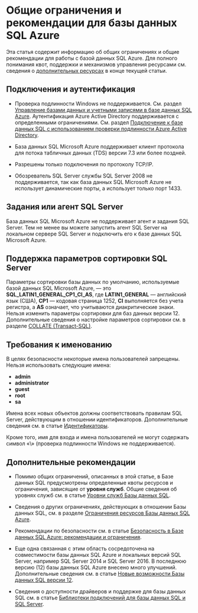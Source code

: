 <properties
   pageTitle="Общие ограничения и рекомендации для базы данных SQL Azure"
   description="На этой странице описываются некоторые общие ограничения для базы данных SQL Azure, а также области взаимодействия и поддержки."
   services="sql-database"
   documentationCenter="na"
   authors="carlrabeler"
   manager="jhubbard"
   editor="monicar" />
<tags
   ms.service="sql-database"
   ms.devlang="na"
   ms.topic="article"
   ms.tgt_pltfrm="na"
   ms.workload="data-management"
   ms.date="06/21/2016"
   ms.author="carlrab" />

# Общие ограничения и рекомендации для базы данных SQL Azure

Эта статья содержит информацию об общих ограничениях и общие рекомендации для работы с базой данных SQL Azure. Для полного понимания квот, поддержки и механизмов управления ресурсами см. сведения о [дополнительных ресурсах](#additional-guidelines) в конце текущей статьи.

## Подключения и аутентификация

  - Проверка подлинности Windows не поддерживается. См. раздел [Управление базами данных и учетными записями в базе данных SQL Azure](sql-database-manage-logins.md). Аутентификация Azure Active Directory поддерживается с определенными ограничениями. См. раздел [Подключение к базе данных SQL с использованием проверки подлинности Azure Active Directory](sql-database-aad-authentication.md).

  - База данных SQL Microsoft Azure поддерживает клиент протокола для потока табличных данных (TDS) версии 7.3 или более поздней.

  - Разрешены только подключения по протоколу TCP/IP.

  - Обозреватель SQL Server службы SQL Server 2008 не поддерживается, так как база данных SQL Microsoft Azure не использует динамические порты, а использует только порт 1433.

## Задания или агент SQL Server

База данных SQL Microsoft Azure не поддерживает агент и задания SQL Server. Тем не менее вы можете запустить агент SQL Server на локальном сервере SQL Server и подключить его к базе данных SQL Microsoft Azure.

## Поддержка параметров сортировки SQL Server

Параметры сортировки базы данных по умолчанию, используемые базой данных SQL Microsoft Azure, — это **SQL\_LATIN1\_GENERAL\_CP1\_CI\_AS**, где **LATIN1\_GENERAL** — английский язык (США), **CP1** — кодовая страница 1252, **CI** выполняется без учета регистра, а **AS** означает, что учитываются диакритические знаки. Нельзя изменить параметры сортировки для баз данных версии 12. Дополнительные сведения о настройке параметров сортировки см. в разделе [COLLATE (Transact-SQL)](https://msdn.microsoft.com/library/ms184391.aspx).

## Требования к именованию

В целях безопасности некоторые имена пользователей запрещены. Нельзя использовать следующие имена:

 - **admin**
 - **administrator**
 - **guest**
 - **root**
 - **sa**

Имена всех новых объектов должны соответствовать правилам SQL Server, действующим в отношении идентификаторов. Дополнительные сведения см. в статье [Идентификаторы](https://msdn.microsoft.com/library/ms175874.aspx).

Кроме того, имя для входа и имена пользователей не могут содержать символ «\\» (проверка подлинности Windows не поддерживается).

## Дополнительные рекомендации

- Помимо общих ограничений, описанных в этой статье, в Базе данных SQL предусмотрены определенные квоты ресурсов и ограничения, зависящие от **уровня служб**. Общие сведения об уровнях служб см. в статье [Уровни служб Базы данных SQL](sql-database-service-tiers.md).

- Сведения о других ограничениях, действующих в отношении Базы данных SQL, см. в разделе [Ограничения ресурсов Базы данных SQL Azure](sql-database-resource-limits.md).

- Рекомендации по безопасности см. в статье [Безопасность в Базе данных SQL Azure: рекомендации и ограничения](sql-database-security-guidelines.md).

- Еще одна связанная с этим область сосредоточена на совместимости базы данных SQL Azure и локальных версий SQL Server, например SQL Server 2014 и SQL Server 2016. В последнюю версию (12) базы данных SQL Azure внесено много улучшений. Дополнительные сведения см. в статье [Новые возможности Базы данных SQL версии 12](sql-database-v12-whats-new.md).

- Сведения о доступности драйверов и поддержке для базы данных SQL см. в статье [Библиотеки подключений для базы данных SQL и SQL Server](sql-database-libraries.md).

<!---HONumber=AcomDC_0622_2016-->